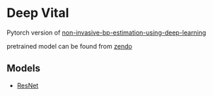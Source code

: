 # Deep Vital

Pytorch version of [non-invasive-bp-estimation-using-deep-learning](https://github.com/Fabian-Sc85/non-invasive-bp-estimation-using-deep-learning)

pretrained model can be found from [zendo](https://zenodo.org/record/7948098)

## Models
- [ResNet](configs/resnet/README.md)